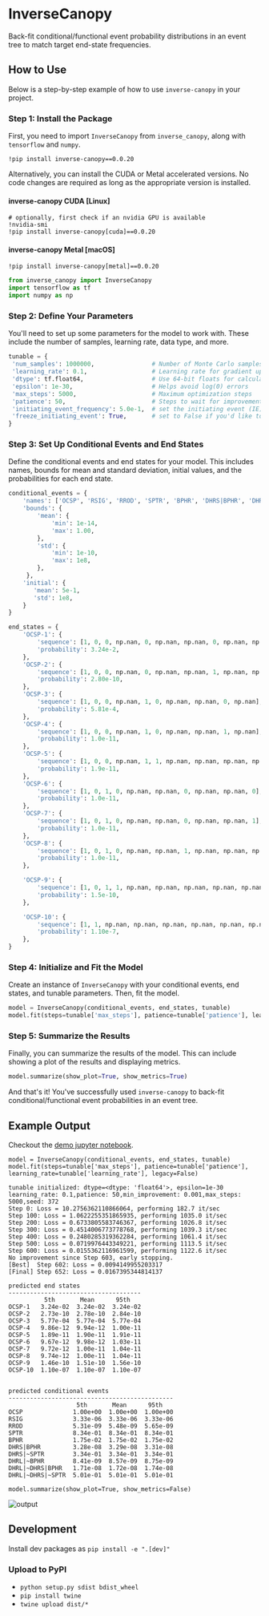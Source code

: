 # InverseCanopy

Back-fit conditional/functional event probability distributions in an event tree to match target end-state
frequencies.

## How to Use

Below is a step-by-step example of how to use `inverse-canopy` in your project.

### Step 1: Install the Package

First, you need to import `InverseCanopy` from `inverse_canopy`, along with `tensorflow` and `numpy`.

```shell
!pip install inverse-canopy==0.0.20
```

Alternatively, you can install the CUDA or Metal accelerated versions. No code changes are required as long as the
appropriate version is installed.
#### inverse-canopy CUDA [Linux]
```shell
# optionally, first check if an nvidia GPU is available
!nvidia-smi
!pip install inverse-canopy[cuda]==0.0.20
```

#### inverse-canopy Metal [macOS]
```shell
!pip install inverse-canopy[metal]==0.0.20
```

```python
from inverse_canopy import InverseCanopy
import tensorflow as tf
import numpy as np
```

### Step 2: Define Your Parameters

You'll need to set up some parameters for the model to work with. These include the number of samples, learning rate, data type, and more.

```python
tunable = {
 'num_samples': 1000000,                # Number of Monte Carlo samples, you don't need too many for smooth functions
 'learning_rate': 0.1,                  # Learning rate for gradient updates
 'dtype': tf.float64,                   # Use 64-bit floats for calculations
 'epsilon': 1e-30,                      # Helps avoid log(0) errors
 'max_steps': 5000,                     # Maximum optimization steps
 'patience': 50,                        # Steps to wait for improvement before stopping
 'initiating_event_frequency': 5.0e-1,  # set the initiating event (IE) frequency here
 'freeze_initiating_event': True,       # set to False if you'd like to predict the IE frequency as well
}
```

### Step 3: Set Up Conditional Events and End States

Define the conditional events and end states for your model. This includes names, bounds for mean and standard
deviation, initial values, and the probabilities for each end state.

```python
conditional_events = {
    'names': ['OCSP', 'RSIG', 'RROD', 'SPTR', 'BPHR', 'DHRS|BPHR', 'DHRS|~SPTR', 'DHRL|~BPHR', 'DHRL|~DHRS|BPHR', 'DHRL|~DHRS|~SPTR'],
    'bounds': {
        'mean': {
            'min': 1e-14,
            'max': 1.00,
        },
        'std': {
            'min': 1e-10,
            'max': 1e8,
        },
     },
    'initial': {
       'mean': 5e-1,
       'std': 1e8,
    }
}

end_states = {
    'OCSP-1': {
        'sequence': [1, 0, 0, np.nan, 0, np.nan, np.nan, 0, np.nan, np.nan],
        'probability': 3.24e-2,
    },
    'OCSP-2': {
        'sequence': [1, 0, 0, np.nan, 0, np.nan, np.nan, 1, np.nan, np.nan],
        'probability': 2.80e-10,
    },
    'OCSP-3': {
        'sequence': [1, 0, 0, np.nan, 1, 0, np.nan, np.nan, 0, np.nan],
        'probability': 5.81e-4,
    },
    'OCSP-4': {
        'sequence': [1, 0, 0, np.nan, 1, 0, np.nan, np.nan, 1, np.nan],
        'probability': 1.0e-11,
    },
    'OCSP-5': {
        'sequence': [1, 0, 0, np.nan, 1, 1, np.nan, np.nan, np.nan, np.nan],
        'probability': 1.9e-11,
    },
    'OCSP-6': {
        'sequence': [1, 0, 1, 0, np.nan, np.nan, 0, np.nan, np.nan, 0],
        'probability': 1.0e-11,
    },
    'OCSP-7': {
        'sequence': [1, 0, 1, 0, np.nan, np.nan, 0, np.nan, np.nan, 1],
        'probability': 1.0e-11,
    },
    'OCSP-8': {
        'sequence': [1, 0, 1, 0, np.nan, np.nan, 1, np.nan, np.nan, np.nan],
        'probability': 1.0e-11,
    },

    'OCSP-9': {
        'sequence': [1, 0, 1, 1, np.nan, np.nan, np.nan, np.nan, np.nan, np.nan],
        'probability': 1.5e-10,
    },

    'OCSP-10': {
        'sequence': [1, 1, np.nan, np.nan, np.nan, np.nan, np.nan, np.nan, np.nan, np.nan],
        'probability': 1.10e-7,
    },    
}
```

### Step 4: Initialize and Fit the Model

Create an instance of `InverseCanopy` with your conditional events, end states, and tunable parameters. Then, fit the model.

```python
model = InverseCanopy(conditional_events, end_states, tunable)
model.fit(steps=tunable['max_steps'], patience=tunable['patience'], learning_rate=tunable['learning_rate'], legacy=False)
```

### Step 5: Summarize the Results

Finally, you can summarize the results of the model. This can include showing a plot of the results and displaying metrics.

```python
model.summarize(show_plot=True, show_metrics=True)
```

And that's it! You've successfully used `inverse-canopy` to back-fit conditional/functional event probabilities in an 
event tree.


## Example Output
Checkout the [demo jupyter notebook](notebooks/demo.ipynb).

```jupyterpython
model = InverseCanopy(conditional_events, end_states, tunable)
model.fit(steps=tunable['max_steps'], patience=tunable['patience'], learning_rate=tunable['learning_rate'], legacy=False)
```
```pycon
tunable initialized: dtype=<dtype: 'float64'>, epsilon=1e-30
learning_rate: 0.1,patience: 50,min_improvement: 0.001,max_steps: 5000,seed: 372
Step 0: Loss = 10.2756362110866064, performing 182.7 it/sec
Step 100: Loss = 1.0622255351865935, performing 1035.0 it/sec
Step 200: Loss = 0.6733805583746367, performing 1026.8 it/sec
Step 300: Loss = 0.4514006773778768, performing 1039.3 it/sec
Step 400: Loss = 0.2480285319362284, performing 1061.4 it/sec
Step 500: Loss = 0.0719976443349221, performing 1113.5 it/sec
Step 600: Loss = 0.0155362116961599, performing 1122.6 it/sec
No improvement since Step 603, early stopping.
[Best]  Step 602: Loss = 0.0094149955203317
[Final] Step 652: Loss = 0.0167395344814137

predicted end states
-------------------------------------
          5th       Mean      95th
OCSP-1   3.24e-02  3.24e-02  3.24e-02
OCSP-2   2.73e-10  2.78e-10  2.84e-10
OCSP-3   5.77e-04  5.77e-04  5.77e-04
OCSP-4   9.86e-12  9.94e-12  1.00e-11
OCSP-5   1.89e-11  1.90e-11  1.91e-11
OCSP-6   9.67e-12  9.98e-12  1.03e-11
OCSP-7   9.72e-12  1.00e-11  1.04e-11
OCSP-8   9.74e-12  1.00e-11  1.04e-11
OCSP-9   1.46e-10  1.51e-10  1.56e-10
OCSP-10  1.10e-07  1.10e-07  1.10e-07


predicted conditional events
----------------------------------------------
                   5th       Mean      95th
OCSP              1.00e+00  1.00e+00  1.00e+00
RSIG              3.33e-06  3.33e-06  3.33e-06
RROD              5.31e-09  5.48e-09  5.65e-09
SPTR              8.34e-01  8.34e-01  8.34e-01
BPHR              1.75e-02  1.75e-02  1.75e-02
DHRS|BPHR         3.28e-08  3.29e-08  3.31e-08
DHRS|~SPTR        3.34e-01  3.34e-01  3.34e-01
DHRL|~BPHR        8.41e-09  8.57e-09  8.75e-09
DHRL|~DHRS|BPHR   1.71e-08  1.72e-08  1.74e-08
DHRL|~DHRS|~SPTR  5.01e-01  5.01e-01  5.01e-01
```

```jupyterpython
model.summarize(show_plot=True, show_metrics=False)
```
![output](https://gcdnb.pbrd.co/images/DDj4Nv536IJh.png?o=1 "demo output plot")

## Development

Install dev packages as `pip install -e ".[dev]"`

### Upload to PyPI

- `python setup.py sdist bdist_wheel`
- `pip install twine`
- `twine upload dist/*`
